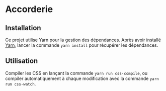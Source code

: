 # Accorderie

## Installation

Ce projet utilise Yarn pour la gestion des dépendances.
Après avoir installé [Yarn](https://classic.yarnpkg.com/en/docs/install/), lancer la commande `yarn install` pour récupérer les dépendances.

## Utilisation

Compiler les CSS en lançant la commande `yarn run css-compile`, ou compiler automatiquement à chaque modification avec la commande `yarn run css-watch`.
